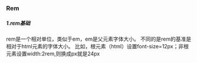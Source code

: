 ###  Rem

##### 1.rem基础

rem是一个相对单位，类似于em，em是父元素字体大小。
不同的是rem的基准是相对于html元素的字体大小。
比如，根元素（html）设置font-size=12px；非根元素设置width:2rem,则换成px就是24px 